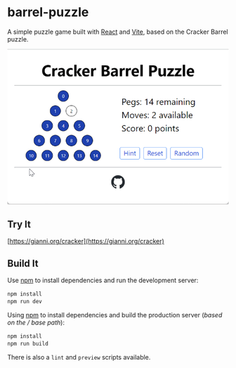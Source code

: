 # barrel-puzzle

A simple puzzle game built with [React](https://reactjs.org/) and [Vite](https://vitejs.dev/), based on the Cracker Barrel puzzle.

![screen shot](./public/cb_puzzle_ss.gif)

## Try It

[https://gianni.org/cracker](https://gianni.org/cracker)

## Build It

Use [npm](https://www.npmjs.com/) to install dependencies and run the development server:

```bash
npm install
npm run dev
```

Using [npm](https://www.npmjs.com/) to install dependencies and build the production server (*based on the / base path*):

```bash
npm install
npm run build
```

There is also a `lint` and `preview` scripts available.
